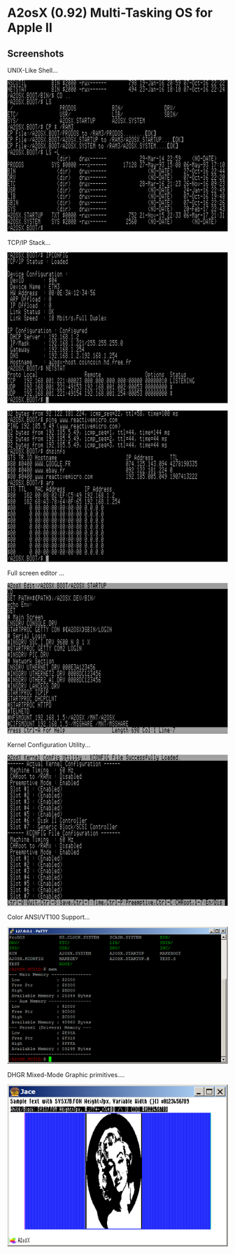 # A2osX (0.92) Multi-Tasking OS for Apple II  


## Screenshots

UNIX-Like Shell...

![](./.screen-shots/ScreenShot.LS.png)

TCP/IP Stack...

![](./.screen-shots/ScreenShot.IP1.png)

![](./.screen-shots/ScreenShot.IP2.png)

Full screen editor ...

![](./.screen-shots/ScreenShot.EDIT.png)

Kernel Configuration Utility...

![](./.screen-shots/ScreenShot.KCONFIG.png)

Color ANSI/VT100 Support...

![](./.screen-shots/PuTTY.png)

DHGR Mixed-Mode Graphic primitives....

![](./.screen-shots/ScreenShot.GFX.png)

